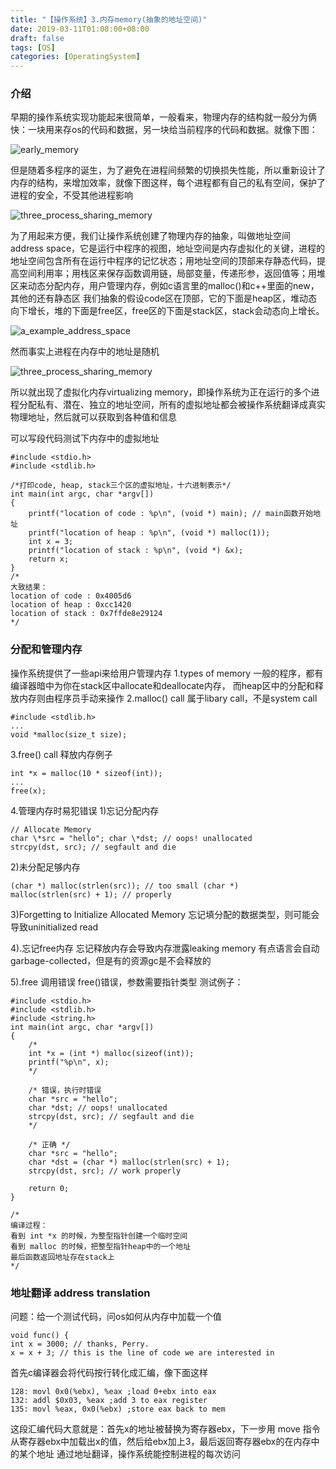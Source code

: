 ```yaml
---
title: "【操作系统】3.内存memory(抽象的地址空间)"
date: 2019-03-11T01:08:00+08:00
draft: false
tags: [OS]
categories: [OperatingSystem]
---
```

<!--more-->

### 介绍

早期的操作系统实现功能起来很简单，一般看来，物理内存的结构就一般分为俩快：一块用来存os的代码和数据，另一块给当前程序的代码和数据。就像下图： 

![early_memory](http://cdn.gzhh.tech/2018/03/early_memory.png) 

但是随着多程序的诞生，为了避免在进程间频繁的切换损失性能，所以重新设计了内存的结构，来增加效率，就像下图这样，每个进程都有自己的私有空间，保护了进程的安全，不受其他进程影响

![three_process_sharing_memory](http://cdn.gzhh.tech/2018/03/three_process_sharing_memory.png) 

为了用起来方便，我们让操作系统创建了物理内存的抽象，叫做地址空间 address space，它是运行中程序的视图，地址空间是内存虚拟化的关键，进程的地址空间包含所有在运行中程序的记忆状态；用地址空间的顶部来存静态代码，提高空间利用率；用栈区来保存函数调用链，局部变量，传递形参，返回值等；用堆区来动态分配内存，用户管理内存，例如c语言里的malloc()和c++里面的new，其他的还有静态区 我们抽象的假设code区在顶部，它的下面是heap区，堆动态向下增长，堆的下面是free区，free区的下面是stack区，stack会动态向上增长。

![a_example_address_space](http://cdn.gzhh.tech/2018/03/a_example_address_space.png) 

然而事实上进程在内存中的地址是随机

![three_process_sharing_memory](http://cdn.gzhh.tech/2018/03/three_process_sharing_memory.png) 

所以就出现了虚拟化内存virtualizing memory，即操作系统为正在运行的多个进程分配私有、潜在、独立的地址空间，所有的虚拟地址都会被操作系统翻译成真实物理地址，然后就可以获取到各种值和信息

可以写段代码测试下内存中的虚拟地址

    #include <stdio.h>
    #include <stdlib.h>
    
    /*打印code, heap, stack三个区的虚拟地址，十六进制表示*/
    int main(int argc, char *argv[])
    {
        printf("location of code : %p\n", (void *) main); // main函数开始地址
        printf("location of heap : %p\n", (void *) malloc(1));
        int x = 3;
        printf("location of stack : %p\n", (void *) &x);
        return x;
    }
    /*
    大致结果：
    location of code : 0x4005d6
    location of heap : 0xcc1420
    location of stack : 0x7ffde8e29124
    */
    

### 分配和管理内存

操作系统提供了一些api来给用户管理内存
1.types of memory 一般的程序，都有编译器暗中为你在stack区中allocate和deallocate内存， 而heap区中的分配和释放内存则由程序员手动来操作
2.malloc() call 属于libary call，不是system call

    #include <stdlib.h>
    ...
    void *malloc(size_t size);
    

3.free() call 释放内存例子

    int *x = malloc(10 * sizeof(int));
    ...
    free(x);
    

4.管理内存时易犯错误
1)忘记分配内存

    // Allocate Memory 
    char \*src = "hello"; char \*dst; // oops! unallocated
    strcpy(dst, src); // segfault and die

2)未分配足够内存

    (char *) malloc(strlen(src)); // too small (char *)
    malloc(strlen(src) + 1); // properly

3)Forgetting to Initialize Allocated Memory 忘记填分配的数据类型，则可能会导致uninitialized read

4).忘记free内存 忘记释放内存会导致内存泄露leaking memory 有点语言会自动garbage-collected，但是有的资源gc是不会释放的

5).free 调用错误 free()错误，参数需要指针类型 测试例子：

    #include <stdio.h>
    #include <stdlib.h>
    #include <string.h>
    int main(int argc, char *argv[])
    {
        /*
        int *x = (int *) malloc(sizeof(int));
        printf("%p\n", x);
        */
    
        /* 错误，执行时错误
        char *src = "hello";
        char *dst; // oops! unallocated
        strcpy(dst, src); // segfault and die
        */
    
        /* 正确 */
        char *src = "hello";
        char *dst = (char *) malloc(strlen(src) + 1);
        strcpy(dst, src); // work properly
    
        return 0;
    }
    
    /*
    编译过程：
    看到 int *x 的时候，为整型指针创建一个临时空间
    看到 malloc 的时候，把整型指针heap中的一个地址
    最后函数返回地址存在stack上
    */
    

### 地址翻译 address translation

问题：给一个测试代码，问os如何从内存中加载一个值

    void func() {
    int x = 3000; // thanks, Perry.
    x = x + 3; // this is the line of code we are interested in
    

首先c编译器会将代码按行转化成汇编，像下面这样

    128: movl 0x0(%ebx), %eax ;load 0+ebx into eax
    132: addl $0x03, %eax ;add 3 to eax register
    135: movl %eax, 0x0(%ebx) ;store eax back to mem
    

这段汇编代码大意就是：首先x的地址被替换为寄存器ebx，下一步用 move 指令从寄存器ebx中加载出x的值，然后给ebx加上3，最后返回寄存器ebx的在内存中的某个地址 通过地址翻译，操作系统能控制进程的每次访问
